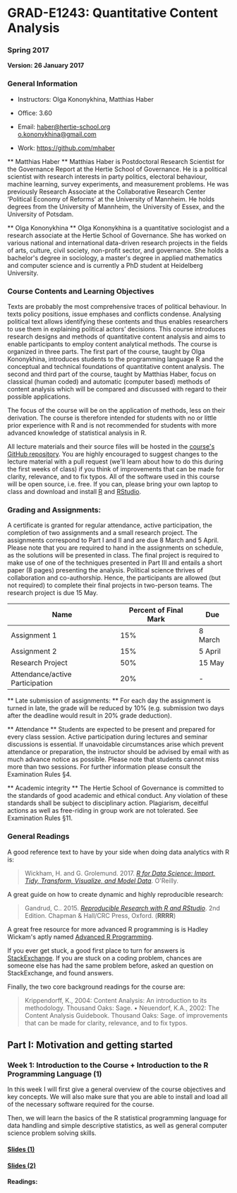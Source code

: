 # GRAD-E1243: Quantitative Content Analysis

### Spring 2017

**Version: 26 January 2017**

### General Information

- Instructors: Olga Kononykhina, Matthias Haber

- Office: 3.60

- Email:  <a href="mailto:haber@hertie-school.org">haber@hertie-school.org</a>   
  <a href="mailto:o.kononykhina@gmail.com">o.kononykhina@gmail.com</a>  
         
- Work:  <a href="https://github.com/mhaber">https://github.com/mhaber</a>

** Matthias Haber **
Matthias Haber is Postdoctoral Research Scientist for the Governance Report at the Hertie School of Governance. He is a political scientist with research interests in party politics, electoral behaviour, machine learning, survey experiments, and measurement problems. He was previously Research Associate at the Collaborative Research Center ‘Political Economy of Reforms’ at the University of Mannheim. He holds degrees from the University of Mannheim, the University of Essex, and the University of Potsdam.

** Olga Kononykhina **
Olga Kononykhina is a quantitative sociologist and a research associate at the Hertie School of Governance. She has worked on various national and international data-driven research projects in the fields of arts, culture, civil society, non-profit sector, and governance. She holds a bachelor's degree in sociology, a master's degree in applied mathematics and computer science and is currently a PhD student at Heidelberg University.

### Course Contents and Learning Objectives
Texts are probably the most comprehensive traces of political behaviour. In texts policy positions, issue emphases and conflicts condense. Analysing political text allows identifying these contents and thus enables researchers to use them in explaining political actors’ decisions. This course introduces research designs and methods of quantitative content analysis and aims to enable participants to employ content analytical methods. The course is organized in three parts. The first part of the course, taught by Olga Kononykhina, introduces students to the programming language R and the conceptual and technical foundations of quantitative content analysis. The second and third part of the course, taught by Matthias Haber, focus on classical (human coded) and automatic (computer based) methods of content analysis which will be compared and discussed with regard to their possible applications.

The focus of the course will be on the application of methods, less on their derivation. The course is therefore intended for students with no or little prior experience with R and is not recommended for students with more advanced knowledge of statistical analysis in R.  

All lecture materials and their source files will be hosted in the [course's GitHub repository](https://github.com/mhaber/HertieTextAnalysis). You are highly encouraged to suggest changes to the lecture material with a pull request (we'll learn about how to do this during the first weeks of class) if you think of improvements that can be made for clarity, relevance, and to fix typos. All of the software used in this course will be open source, i.e. free. If you can, please bring your own laptop to class and download and install [R](http://cran.ma.imperial.ac.uk/) and [RStudio](http://www.rstudio.com/products/rstudio/download/). 

### Grading and Assignments:
A certificate is granted for regular attendance, active participation, the completion of two assignments and a small research project. The assignments correspond to Part I and II and are due 8 March and 5 April.  Please note that you are required to hand in the assignments on schedule, as the solutions will be presented in class. The final project is required to make use of one of the techniques presented in Part III and entails a short paper (8 pages) presenting the analysis. Political science thrives of collaboration and co-authorship. Hence, the participants are allowed (but not required) to complete their final projects in two-person teams. The research project is due 15 May. 

| Name                    | Percent of Final Mark | Due              |
| ----------------------- | --------------------- | ---------------- |
| Assignment 1       | 15%                   | 8 March        |
| Assignment 2       | 15%                   | 5 April       |
| Research Project       | 50%                   | 15 May      |
| Attendance/active Participation | 20%           | -                |

** Late submission of assignments: **
For each day the assignment is turned in late, the grade will be reduced by 10% (e.g. submission two days after the deadline would result in 20% grade deduction).

** Attendance **
Students are expected to be present and prepared for every class session. Active participation during lectures and seminar discussions is essential. If unavoidable circumstances arise which prevent attendance or preparation, the instructor should be advised by email with as much advance notice as possible. Please note that students cannot miss more than two sessions. For further information please consult the Examination Rules §4. 

** Academic integrity **
The Hertie School of Governance is committed to the standards of good academic and ethical conduct. Any violation of these standards shall be subject to disciplinary action. Plagiarism, deceitful actions as well as free-riding in group work are not tolerated. See Examination Rules §11.

### General Readings
A good reference text to have by your side when doing data analytics with R is:
> Wickham, H. and G. Grolemund. 2017. *[R for Data Science: Import, Tidy, Transform, Visualize, and Model Data](http://r4ds.had.co.nz/index.html)*. O'Reilly.

A great guide on how to create dynamic and highly reproducible research:
> Gandrud, C.. 2015. *[Reproducible Research with R and RStudio](http://christophergandrud.github.io/RepResR-RStudio/)*. 2nd Edition.
Chapman & Hall/CRC Press, Oxford. (**RRRR**)

A great free resource for more advanced R programming is is Hadley Wickam's
aptly named [Advanced R Programming](http://adv-r.had.co.nz/).

If you ever get stuck, a good first place to turn for answers is [StackExchange](http://stackexchange.com/). If you are stuck on a coding problem, chances are someone else has had the same problem before, asked an question on StackExchange, and found answers.

Finally, the two core background readings for the course are:
> Krippendorff, K., 2004: Content Analysis: An introduction to its methodology. Thousand Oaks: Sage.
> •	Neuendorf, K.A., 2002: The Content Analysis Guidebook. Thousand Oaks: Sage.
 of improvements that can be made for clarity, relevance, and to fix typos.
 
## Part I: Motivation and getting started

### Week 1: Introduction to the Course + Introduction to the R Programming Language (1)

In this week I will first give a general overview of the course objectives and key concepts. We will also make sure that you are able to install and load all of the necessary software required for the course.

Then, we will learn the basics of the R statistical programming language for data handling and simple descriptive statistics, as well as general computer science problem solving skills.

#### [Slides (1)](https://cdn.rawgit.com/HertieDataScience/SyllabusAndLectures/b6dcedf9bae651ff9823b79f62dae3281fe964b3/LectureSlides/Lecture1/Lecture1.html)

#### [Slides (2)](https://cdn.rawgit.com/HertieDataScience/SyllabusAndLectures/d2f347182d1dcb56524620aeb583e975b9e0ec03/LectureSlides/Lecture2/Lecture2.html)

#### Readings:

